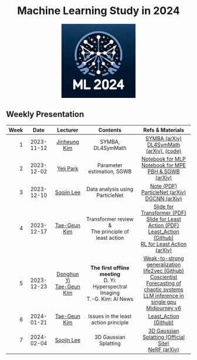 <h1 align="center">Machine Learning Study in 2024</h1>

<p align="center">
   <img src="./ML2024_logo.png" width=40%>
</p>

## Weekly Presentation

| Week |    Date    |                      Lecturer                      |                       Contents                        |                                                                                                                                                                                               Refs & Materials                                                                                                                                                                                               |
|-----:|:----------:|:--------------------------------------------------:|:-----------------------------------------------------:|:------------------------------------------------------------------------------------------------------------------------------------------------------------------------------------------------------------------------------------------------------------------------------------------------------------------------------------------------------------------------------------------------------------:|
|    1 | 2023-11-12 | [Jinheung Kim](https://github.com/jinheungkim1216) |                   SYMBA, DL4SymMath                   |                                                                                                                [SYMBA (arXiv)](https://arxiv.org/abs/2206.08901)<br>[DL4SymMath (arXiv)](https://arxiv.org/abs/1912.01412), [(code)](https://github.com/facebookresearch/SymbolicMathematics)                                                                                                                |
|    2 | 2023-12-02 |      [Yeji Park](https://github.com/hiilynn)       |              Parameter estimation, SGWB               |                                                                                                            [Notebook for MLP](./week02/parameter_estimation(MLP).ipynb)<br>[Notebook for MPE](./week02/parameter_estimation(MPE).ipynb)<br>[PBH & SGWB (arXiv)](https://arxiv.org/abs/2107.02181)                                                                                                            |
|    3 | 2023-12-10 |      [Soojin Lee](https://github.com/LSJ957)       |            Data analysis using ParticleNet            |                                                                       [Note (PDF)](https://www.dropbox.com/scl/fi/8j3lwe1lwmbp9zqs45c6q/week03_dataanalysisusingParticleNet.pdf?rlkey=p60wuayi4otj4o17cjmvs2xim&dl=0)<br>[ParticleNet (arXiv)](https://arxiv.org/abs/1902.08570)<br>[DGCNN (arXiv)](https://arxiv.org/abs/1801.07829)                                                                        |
|    4 | 2023-12-17 |      [Tae-Geun Kim](https://github.com/Axect)      | Transformer review &<br>The principle of least action | [Slide for Transformer (PDF)](https://www.dropbox.com/scl/fi/nf1g4f3emxk2ujkhfo6ay/main.pdf?rlkey=c5op944bvdgvai5tank85f278&dl=0)<br>[Slide for Least Action (PDF)](https://www.dropbox.com/scl/fi/1keofwp8gjoa9ckjl4p1u/main.pdf?rlkey=hkypjuoeuwidj2aqa51swgnwa&dl=0)<br>[Least_Action (Github)](https://github.com/Axect/Least_Action)<br>[RL for Least Action (arXiv)](https://arxiv.org/abs/2011.11891) |
|    5 | 2023-12-23 | [Donghun Yi](https://github.com/YiDonghun)<br>[Tae-Geun Kim](https://github.com/Axect) | **The first offline meeting**<br>D. Yi: Hyperspectral Imaging<br>T.-G. Kim: AI News | [Weak-to-strong generalization](https://openai.com/research/weak-to-strong-generalization)<br>[life2vec (Github)](https://github.com/SocialComplexityLab/life2vec)<br>[Coscientist](https://www.cmu.edu/news/stories/archives/2023/december/cmu-designed-artificially-intelligent-coscientist-automates-scientific-discovery)<br>[Forecasting of chaotic systems](https://journals.aps.org/prresearch/abstract/10.1103/PhysRevResearch.5.043252)<br>[LLM inference in single gpu](https://ai.gopubby.com/unbelievable-run-70b-llm-inference-on-a-single-4gb-gpu-with-this-new-technique-93e2057c7eeb)<br>[Midjourney v6](https://mid-journey.ai/midjourney-v6-release/) |
|    6 | 2024-01-21 | [Tae-Geun Kim](https://github.com/Axect) | Issues in the least action principle | [Least_Action (Github)](https://github.com/Axect/Least_Action) |
|    7 | 2024-02-04 | [Soojin Lee](https://github.com/LSJ957)  | 3D Gaussian Splatting | [3D Gaussian Splatting (Official Site)](https://repo-sam.inria.fr/fungraph/3d-gaussian-splatting/)<br>[NeRF (arXiv)](https://arxiv.org/abs/2003.08934) |
